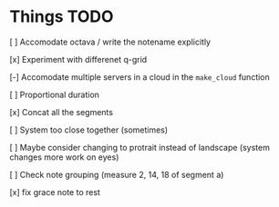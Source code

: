 # Things TODO

[ ] Accomodate octava / write the notename explicitly

[x] Experiment with differenet q-grid

[-] Accomodate multiple servers in a cloud in the `make_cloud` function

[ ] Proportional duration

[x] Concat all the segments

[ ] System too close together (sometimes)

[ ] Maybe consider changing to protrait instead of landscape (system changes more work on eyes)

[ ] Check note grouping (measure 2, 14, 18 of segment a)

[x] fix grace note to rest
